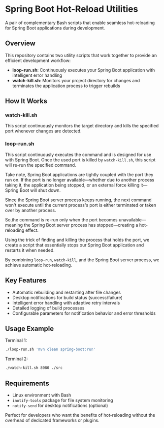# Spring Boot Hot-Reload Utilities

A pair of complementary Bash scripts that enable seamless hot-reloading for Spring Boot applications during development.

## Overview

This repository contains two utility scripts that work together to provide an efficient development workflow:

- **loop-run.sh**: Continuously executes your Spring Boot application with intelligent error handling
- **watch-kill.sh**: Monitors your project directory for changes and terminates the application process to trigger rebuilds

## How It Works  

### **watch-kill.sh**  
This script continuously monitors the target directory and kills the specified port whenever changes are detected.  

### **loop-run.sh**  
This script continuously executes the command and is designed for use with Spring Boot. Once the used port is killed by `watch-kill.sh`, this script will re-run the specified command.

Take note, Spring Boot applications are tightly coupled with the port they run on. If the port is no longer available—whether due to another process taking it, the application being stopped, or an external force killing it—Spring Boot will shut down.

Since the Spring Boot server process keeps running, the next command won't execute until the current process's port is either terminated or taken over by another process.  

So,the command is re-run only when the port becomes unavailable—meaning the Spring Boot server process has stopped—creating a hot-reloading effect.  

Using the trick of finding and killing the process that holds the port, we create a script that essentially stops our Spring Boot application and restarts it when needed. 

By combining `loop-run`, `watch-kill`, and the Spring Boot server process, we achieve automatic hot-reloading.

## Key Features

- Automatic rebuilding and restarting after file changes
- Desktop notifications for build status (success/failure)
- Intelligent error handling with adaptive retry intervals
- Detailed logging of build processes
- Configurable parameters for notification behavior and error thresholds

## Usage Example

Terminal 1:
```bash
./loop-run.sh 'mvn clean spring-boot:run'
```

Terminal 2:
```bash
./watch-kill.sh 8080 ./src
```

## Requirements

- Linux environment with Bash
- `inotify-tools` package for file system monitoring
- `notify-send` for desktop notifications (optional)

Perfect for developers who want the benefits of hot-reloading without the overhead of dedicated frameworks or plugins.
